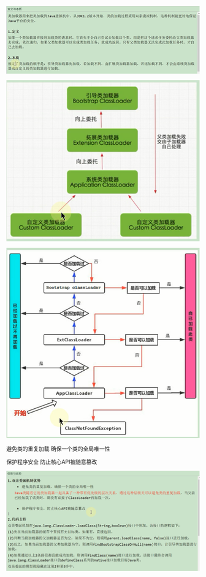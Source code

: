 ![img_119.png](img_119.png)

![img_120.png](img_120.png)

![img_121.png](img_121.png) 

避免类的重复加载 确保一个类的全局唯一性

保护程序安全 防止核心API被随意篡改

![img_122.png](img_122.png)